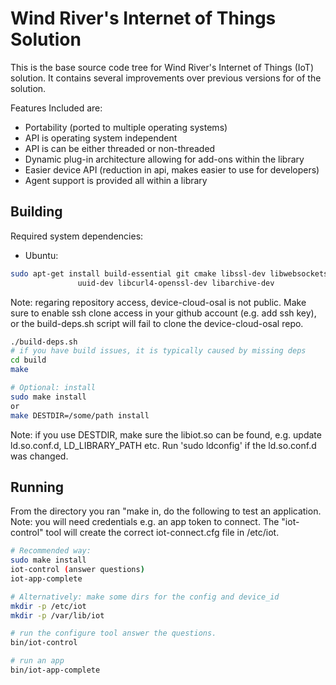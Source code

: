 Wind River's Internet of Things Solution
========================================

This is the base source code tree for Wind River's Internet of Things (IoT)
solution.  It contains several improvements over previous versions for of the
solution.

Features Included are:
- Portability (ported to multiple operating systems)
- API is operating system independent
- API is can be either threaded or non-threaded
- Dynamic plug-in architecture allowing for add-ons within the library
- Easier device API (reduction in api, makes easier to use for developers)
- Agent support is provided all within a library

Building
--------
Required system dependencies:
  * Ubuntu:
```sh
sudo apt-get install build-essential git cmake libssl-dev libwebsockets-dev  \
               uuid-dev libcurl4-openssl-dev libarchive-dev
```

Note: regaring repository access, device-cloud-osal is not public.  Make sure to
enable ssh clone access in your github account (e.g. add ssh key), or
the build-deps.sh script will fail to clone the device-cloud-osal repo.

```sh
./build-deps.sh
# if you have build issues, it is typically caused by missing deps
cd build
make

# Optional: install
sudo make install
or
make DESTDIR=/some/path install
```
Note: if you use DESTDIR, make sure the libiot.so can be found, e.g.
update ld.so.conf.d,  LD_LIBRARY_PATH etc.  Run 'sudo ldconfig' if the
ld.so.conf.d was changed.


Running
-------
From the directory you ran "make in, do the following to test an
application.  Note: you will need credentials e.g. an app token to
connect.  The "iot-control" tool will create the correct
iot-connect.cfg file in /etc/iot.

```sh
# Recommended way:
sudo make install
iot-control (answer questions)
iot-app-complete

# Alternatively: make some dirs for the config and device_id
mkdir -p /etc/iot
mkdir -p /var/lib/iot

# run the configure tool answer the questions.
bin/iot-control

# run an app
bin/iot-app-complete
```
